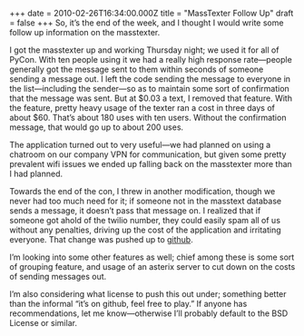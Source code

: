 +++
date = 2010-02-26T16:34:00.000Z
title = "MassTexter Follow Up"
draft = false
+++
So, it’s the end of the week, and I thought I would write some follow up
information on the masstexter.

I got the masstexter up and working Thursday night; we used it for all
of PyCon. With ten people using it we had a really high response
rate—people generally got the message sent to them within seconds of
someone sending a message out. I left the code sending the message to
everyone in the list—including the sender—so as to maintain some sort of
confirmation that the message was sent. But at \$0.03 a text, I removed
that feature. With the feature, pretty heavy usage of the texter ran a
cost in three days of about \$60. That’s about 180 uses with ten users.
Without the confirmation message, that would go up to about 200 uses.

The application turned out to very useful—we had planned on using a
chatroom on our company VPN for communication, but given some pretty
prevalent wifi issues we ended up falling back on the masstexter more
than I had planned.

Towards the end of the con, I threw in another modification, though we
never had too much need for it; if someone not in the masstext database
sends a message, it doesn’t pass that message on. I realized that if
someone got ahold of the twilio number, they could easily spam all of us
without any penalties, driving up the cost of the application and
irritating everyone. That change was pushed up to
[github](http://github.com/jaycee/masstext).

I’m looking into some other features as well; chief among these is some
sort of grouping feature, and usage of an asterix server to cut down on
the costs of sending messages out.

I’m also considering what license to push this out under; something
better than the informal “it’s on github, feel free to play.” If anyone
has recommendations, let me know—otherwise I’ll probably default to the
BSD License or similar.
